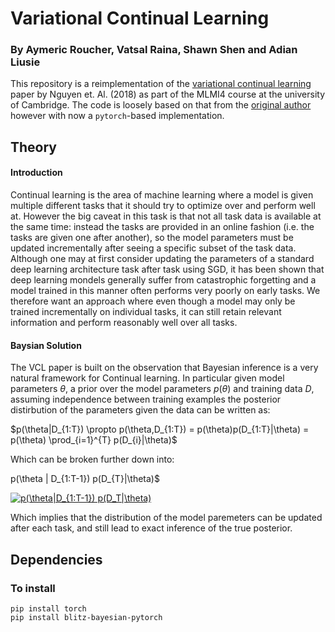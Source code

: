 # Variational Continual Learning

### By Aymeric Roucher, Vatsal Raina, Shawn Shen and Adian Liusie

This repository is a reimplementation of the [variational continual learning](https://arxiv.org/pdf/1710.10628.pdf) paper by Nguyen et. Al. (2018) as part of the MLMI4 course at the university of Cambridge. The code is loosely based on that from the [original author](https://github.com/nvcuong/variational-continual-learning) however with now a `pytorch`-based implementation. 

## Theory

#### Introduction

Continual learning is the area of machine learning where a model is given multiple different tasks that it should try to optimize over and perform well at. However the big caveat in this task is that not all task data is available at the same time: instead the tasks are provided in an online fashion (i.e. the tasks are given one after another),  so the model parameters must be updated incrementally after seeing a specific subset of the task data. Although one may at first consider updating the parameters of a standard deep learning architecture task after task using SGD, it has been shown that deep learning mondels generally suffer from catastrophic forgetting and a model trained in this manner often performs very poorly on early tasks. We therefore want an approach where even though a model may only be trained incrementally on individual tasks, it can still retain relevant information and perform reasonably well over all tasks.

#### Baysian Solution
The VCL paper is built on the observation that Bayesian inference is a very natural framework for Continual learning. In particular given model parameters $θ$, a prior over the model parameters $p(θ)$ and training data $D$, assuming independence between training examples the posterior distirbution of the parameters given the data can be written as:

$p(\theta|D_{1:T}) \propto p(\theta,D_{1:T}) = p(\theta)p(D_{1:T}|\theta) = p(\theta) \prod_{i=1}^{T} p(D_{i}|\theta)$

Which can be broken further down into:

p(\theta | D_{1:T-1}) p(D_{T}|\theta)$

<a href="https://www.codecogs.com/eqnedit.php?latex=p(\theta|D_{1:T-1})&space;p(D_T|\theta)" target="_blank"><img src="https://latex.codecogs.com/gif.latex?p(\theta|D_{1:T-1})&space;p(D_T|\theta)" title="p(\theta|D_{1:T-1}) p(D_T|\theta)" /></a>

Which implies that the distribution of the model paremeters can be updated after each task, and still lead to exact inference of the true posterior.
## Dependencies

### To install
````
pip install torch
pip install blitz-bayesian-pytorch
````
